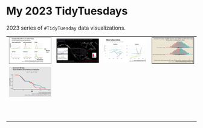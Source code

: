 # My 2023 TidyTuesdays

2023 series of `#TidyTuesday` data visualizations.

|                                                                                                                       |                                 |                                 |                                                                                                                       |
|------------------|-------------------|------------------|------------------|
| [![w1_byo](w1_byod/w1_byo.png)](https://github.com/Fgazzelloni/TidyTuesday/blob/main/data/2023/w1_byod/w1_byo.qmd)    | ![w2_BFWd](w2_BFWd/w2_BFWd.png) | ![w3_Arhd](w3_Arhd/w3_Arhd.png) | [![w4_Alnd](w4_Alnd/w4_Alnd.png)](https://github.com/Fgazzelloni/TidyTuesday/blob/main/data/2023/w4_Alnd/w4_Alnd.qmd) |
| [![w5_PCUK](w5_PCUK/w5_PCUK.png)](https://github.com/Fgazzelloni/TidyTuesday/blob/main/data/2023/w5_PCUK/w5_PCUK.qmd) |                                 |                                 |                                                                                                                       |
|                                                                                                                       |                                 |                                 |                                                                                                                       |
|                                                                                                                       |                                 |                                 |                                                                                                                       |
|                                                                                                                       |                                 |                                 |                                                                                                                       |
|                                                                                                                       |                                 |                                 |                                                                                                                       |
|                                                                                                                       |                                 |                                 |                                                                                                                       |
|                                                                                                                       |                                 |                                 |                                                                                                                       |
|                                                                                                                       |                                 |                                 |                                                                                                                       |
|                                                                                                                       |                                 |                                 |                                                                                                                       |
|                                                                                                                       |                                 |                                 |                                                                                                                       |
|                                                                                                                       |                                 |                                 |                                                                                                                       |
|                                                                                                                       |                                 |                                 |                                                                                                                       |
